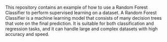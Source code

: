 This repository contains an example of how to use a Random Forest Classifier to perform supervised learning on a dataset.
A Random Forest Classifier is a machine learning model that consists of many decision trees that vote on the final prediction. 
It is suitable for both classification and regression tasks, and it can handle large and complex datasets with high accuracy and speed.
